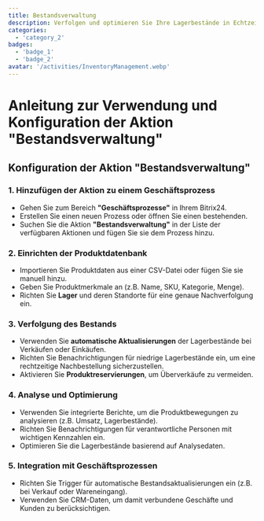 ```yaml
---
title: Bestandsverwaltung
description: Verfolgen und optimieren Sie Ihre Lagerbestände in Echtzeit.
categories: 
  - 'category_2'
badges: 
  - 'badge_1'
  - 'badge_2'
avatar: '/activities/InventoryManagement.webp'
---
```

# Anleitung zur Verwendung und Konfiguration der Aktion "Bestandsverwaltung"

## **Konfiguration der Aktion "Bestandsverwaltung"**

### 1. Hinzufügen der Aktion zu einem Geschäftsprozess
- Gehen Sie zum Bereich **"Geschäftsprozesse"** in Ihrem Bitrix24.
- Erstellen Sie einen neuen Prozess oder öffnen Sie einen bestehenden.
- Suchen Sie die Aktion **"Bestandsverwaltung"** in der Liste der verfügbaren Aktionen und fügen Sie sie dem Prozess hinzu.

### 2. Einrichten der Produktdatenbank
- Importieren Sie Produktdaten aus einer CSV-Datei oder fügen Sie sie manuell hinzu.
- Geben Sie Produktmerkmale an (z.B. Name, SKU, Kategorie, Menge).
- Richten Sie **Lager** und deren Standorte für eine genaue Nachverfolgung ein.

### 3. Verfolgung des Bestands
- Verwenden Sie **automatische Aktualisierungen** der Lagerbestände bei Verkäufen oder Einkäufen.
- Richten Sie Benachrichtigungen für niedrige Lagerbestände ein, um eine rechtzeitige Nachbestellung sicherzustellen.
- Aktivieren Sie **Produktreservierungen**, um Überverkäufe zu vermeiden.

### 4. Analyse und Optimierung
- Verwenden Sie integrierte Berichte, um die Produktbewegungen zu analysieren (z.B. Umsatz, Lagerbestände).
- Richten Sie Benachrichtigungen für verantwortliche Personen mit wichtigen Kennzahlen ein.
- Optimieren Sie die Lagerbestände basierend auf Analysedaten.

### 5. Integration mit Geschäftsprozessen
- Richten Sie Trigger für automatische Bestandsaktualisierungen ein (z.B. bei Verkauf oder Wareneingang).
- Verwenden Sie CRM-Daten, um damit verbundene Geschäfte und Kunden zu berücksichtigen.